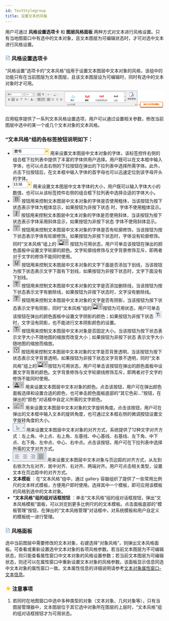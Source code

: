 ```yaml
---
id: TextStylegroup
title: 设置文本的风格
---
```

用户可通过 **风格设置选项卡** 和 **图层风格面板**
两种方式对文本进行风格设置。只有当地图窗口中有选中的文本对象，且文本图层为可编辑状态时，才可对选中文本进行风格设置。

### ![](../../img/read.gif) 风格设置选项卡

“风格设置”选项卡的“文本风格”组用于设置文本图层中文本对象的风格，该组中的功能只有在当前图层为文本图层，且该文本图层设为可编辑时，同时有选中的文本对象时才可用。

![](img/TextStyleGroup.png)  

应用程序提供了一系列文本风格设置选项，用户可以通过设置相关参数，修改当前图层中选中的某一个或几个文本对象的文本风格。

### “文本风格”组的各标签按钮说明如下：

  * ![](img/textName.png) 用来设置文本图层中文本对象的字体，该标签控件右侧的组合框下拉列表中提供了丰富的字体供用户选择。用户既可以在文本框中输入字体，也可以点击右侧的下拉按钮在弹出的下拉列表中选择所需字体。此外，点击下拉按钮后，在文本框中输入字体的首字母也可以迅速定位到该字母开头的字体。 
  * ![](img/textSize.png) 用来设置文本图层中文本字体的大小，用户既可以输入字体大小的数值，也可以从该标签控件右侧的组合框下拉列表中选择合适的字体大小。 
  * ![](img/Bold.png) 按钮用来控制文本图层中文本对象的字体是否使用粗体，当该按钮为按下状态表示字体为粗体显示，如果按钮为非按下状态 时，字体不使用粗体显示。
  * ![](img/Italic.png) 按钮用来控制文本图层中文本对象的字体是否使用斜体，当该按钮为按下状态表示字体采用斜体显示，如果按钮为非按下状态 字体不使用斜体显示。
  * ![](img/Outline.png) 按钮用来控制文本图层中文本对象的字体是否有轮廓修饰，当该按钮为按下状态表示字体有轮廓修饰，如果按钮为非按下状态时，字体没有轮廓修饰。同时“文本风格”组上的 ![](img/BackgroundColor.png) 按钮为可用状态，用户可单击该按钮在弹出的颜色面板中设置文字轮廓的颜色。文字轮廓线修饰与文字背景修饰互斥，即两者对于文字的修饰不能同时使用。
  * ![](img/Underline.png) 按钮用来控制文本图层中文本对象的文字下面是否添加下划线，当该按钮为按下状态表示文字下面有下划线，如果按钮为非按下状态时，文字下面没有下划线。
  * ![](img/Strikeout.png) 按钮用来控制文本图层中文本对象的文字是否添加删除线，当该按钮为按下状态表示文字有删除线，如果按钮为非按下状态时，文字没有删除线。
  * ![](img/Shadow.png) 按钮用来控制文本图层中文本对象的文字是否有阴影，当该按钮为按下状态表示文字有阴影，同时“文本风格”组的![](img/BackgroundColor.png)按钮为可用状态，用户可单击该按钮在弹出的颜色面板中设置文字阴影的颜色；如果按钮为非按下状态 ![](img/ShadowButton.png) 时，文字没有阴影，也不能进行文本阴影颜色的设置。 
  * ![](img/Fasten.png) 按钮用来控制文本图层中文本对象是否固定大小。当该按钮为按下状态表示文字大小不随地图的缩放而改变大小；如果按钮为非按下状态 表示文字大小随地图的缩放而缩放。
  * ![](img/backgroudButtonPress.png) 按钮用来控制文本图层中文本对象的文字是否背景透明，当该按钮为按下状态表示文字背景透明，如果按钮为非按下状态文字背景不透明，同时“文本风格”组上的![](img/BackgroundColor.png)按钮为可用状态，用户可单击该按钮在弹出的颜色面板中设置文字背景的颜色。文字背景修饰与文字轮廓线修饰互斥，即两者对于文字的修饰不能同时使用。
  * ![](img/TextColor.png) 用来设置文本图层中文本对象的颜色。点击该按钮，用户可在弹出颜色面板选择和设置合适的颜色，也可单击颜色面板底部的“其它色彩…”按钮，在弹出的“颜色”对话框中自定义所需的文字颜色。 
  * ![](img/Angle.png) 用来设置文本图层中文本对象的文字旋转角度。点击该按钮，用户可在弹出的文本框中输入文本的旋转角度，也可通过文本框右侧的微调按钮设置文字旋转角度的大小。
  * ![](img/Align.png) 用来设置文本图层中文本对象的对齐方式，系统提供了12种文字对齐方式：左上角、中上点、右上角、左基线、中心基线、右基线、左下角、中下点、右下角、左中点、中心、右中点。点击该按钮，用户可在下拉列表中选择所需的文字对齐方式。
  * ![](img/Alignment.png) 用来设置文本图层中文本对象与页边距的对齐方式，从左到右依次为左对齐、居中对齐、右对齐、两端对齐。用户可点击相关类型，设置文本在页边距中的对齐方式。 
  * **文本模板** ：在“文本风格”组中，通过 gallery 容器组织了提供了一些常用比例尺的文本样式模板，方便用户即时使用。选择其中一个模板，即可应用该模板的风格到选中的文本对象。 
  * **“文本风格”组的组对话框按钮** ：单击“文本风格”组的组对话框按钮，弹出“文本风格模板”面板，可以浏览到更多比例尺的的文本模板。点击面板底部的“模板管理”按钮，在弹出的“文本风格管理”对话框中，对系统模板和用户自定义的模板统一进行管理。

### ![](../../img/read.gif) 风格面板

选中当前图层中需要修改的文本对象，右键选择“对象风格”，则弹出文本风格面板。可查看或重新设置选中文本对象的各项风格参数。若当前文本图层为不可编辑状态，则只能查看属性窗口中文本对象的风格设置参数；若当前文本图层为可编辑状态，则还可以在属性窗口中重新设置文本对象的风格参数。该面板显示信息同选中文本对象的属性窗口一致。文本属性信息的详细说明请参考[文本对象属性窗口-文本信息](../Interaction/TextPropertyDia.htm)。

### ![](../../img/note.png)注意事项

1. 若同时在地图窗口中选中多种类型的对象（文本对象、几何对象等），只有当图层管理器中，文本图层位于其它选中对象所在图层的上层时，“文本风格”组的组对话框按钮才为可用状态。
  
